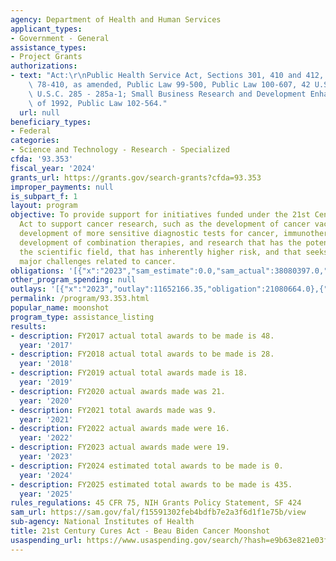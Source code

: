 ```yaml
---
agency: Department of Health and Human Services
applicant_types:
- Government - General
assistance_types:
- Project Grants
authorizations:
- text: "Act:\r\nPublic Health Service Act, Sections 301, 410 and 412, Public Law\
    \ 78-410, as amended, Public Law 99-500, Public Law 100-607, 42 U.S.C. 241, 42\
    \ U.S.C. 285 - 285a-1; Small Business Research and Development Enhancement Act\
    \ of 1992, Public Law 102-564."
  url: null
beneficiary_types:
- Federal
categories:
- Science and Technology - Research - Specialized
cfda: '93.353'
fiscal_year: '2024'
grants_url: https://grants.gov/search-grants?cfda=93.353
improper_payments: null
is_subpart_f: 1
layout: program
objective: To provide support for initiatives funded under the 21st Century Cures
  Act to support cancer research, such as the development of cancer vaccines, the
  development of more sensitive diagnostic tests for cancer, immunotherapy and the
  development of combination therapies, and research that has the potential to transform
  the scientific field, that has inherently higher risk, and that seeks to address
  major challenges related to cancer.
obligations: '[{"x":"2023","sam_estimate":0.0,"sam_actual":38080397.0,"usa_spending_actual":91101858.14},{"x":"2024","sam_estimate":0.0,"sam_actual":0.0,"usa_spending_actual":68226577.88},{"x":"2025","sam_estimate":0.0,"sam_actual":0.0,"usa_spending_actual":-896315.07}]'
other_program_spending: null
outlays: '[{"x":"2023","outlay":11652166.35,"obligation":21080664.0},{"x":"2024","outlay":14307762.84,"obligation":18968139.0},{"x":"2025","outlay":0.0,"obligation":0.0}]'
permalink: /program/93.353.html
popular_name: moonshot
program_type: assistance_listing
results:
- description: FY2017 actual total awards to be made is 48.
  year: '2017'
- description: FY2018 actual total awards to be made is 28.
  year: '2018'
- description: FY2019 actual total awards made is 18.
  year: '2019'
- description: FY2020 actual awards made was 21.
  year: '2020'
- description: FY2021 total awards made was 9.
  year: '2021'
- description: FY2022 actual awards made were 16.
  year: '2022'
- description: FY2023 actual awards made were 19.
  year: '2023'
- description: FY2024 estimated total awards to be made is 0.
  year: '2024'
- description: FY2025 estimated total awards to be made is 435.
  year: '2025'
rules_regulations: 45 CFR 75, NIH Grants Policy Statement, SF 424
sam_url: https://sam.gov/fal/f15591302feb4bdfb7e2a3f6d1f1e75b/view
sub-agency: National Institutes of Health
title: 21st Century Cures Act - Beau Biden Cancer Moonshot
usaspending_url: https://www.usaspending.gov/search/?hash=e9b63e821e03fdba3ccdf6e52b48427c
---
```

